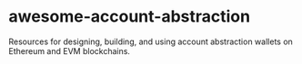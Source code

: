 # awesome-account-abstraction
Resources for designing, building, and using account abstraction wallets on Ethereum and EVM blockchains.
